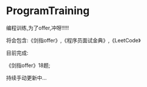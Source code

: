 # ProgramTraining
编程训练,为了offer,冲呀!!!!!

将会包含:《剑指offer》,《程序员面试金典》,《LeetCode》

目前完成:

《剑指offer》18题;

持续手动更新中...

